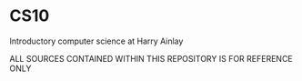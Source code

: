 # CS10
Introductory computer science at Harry Ainlay

ALL SOURCES CONTAINED WITHIN THIS REPOSITORY IS FOR REFERENCE ONLY
